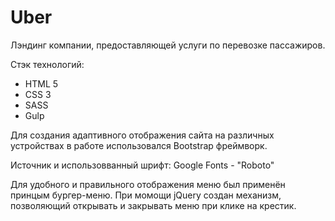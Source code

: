 # Uber

Лэндинг компании, предоставляющей услуги по перевозке пассажиров.

Стэк технологий:
- HTML 5
- CSS 3
- SASS
- Gulp

Для создания адаптивного отображения сайта на различных устройствах в работе использовался Bootstrap фреймворк.

Источник и использовванный шрифт: Google Fonts - "Roboto"

Для удобного и правильного отображения меню был применён принцым бургер-меню. При момощи jQuery создан механизм, 
позволяющий открывать и закрывать меню при клике на крестик.
